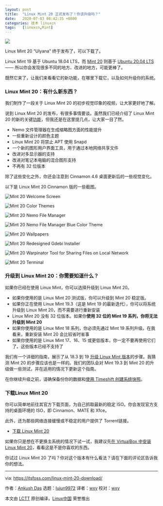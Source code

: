 ```yaml
---
layout: post
title:	"Linux Mint 20 正式发布了！你该升级吗？"
date:	2020-07-03 08:42:35 +0800 
categories:	技术 linuxcn 
tags:	[linuxcn,Mint]
---
```



![](/Asserts/Images/album/202007/03/083110avnb4rwi0rwzh56r.jpg)


Linux Mint 20 “Ulyana” 终于发布了，可以下载了。


Linux Mint 19 基于 Ubuntu 18.04 LTS，而 [Mint 20](/article-12297-1.html) 则基于 [Ubuntu 20.04 LTS](https://itsfoss.com/download-ubuntu-20-04/) —— 所以你会发现很多不同的地方、改进的地方，可能更棒了。


既然它来了，让我们来看看它的新功能，在哪里下载它，以及如何升级你的系统。


### Linux Mint 20：有什么新东西？


我们制作了一段关于 Linux Mint 20 的初步视觉印象的视频，让大家更好地了解。






说到 Linux Mint 20 的发布，有很多事情要谈。虽然我们已经介绍了 Linux Mint 20 的新的关键[功能](/article-12297-1.html)，但我还是在这里提几点，让大家一目了然。


* Nemo 文件管理器在生成缩略图方面的性能提升
* 一些重新设计的颜色主题
* Linux Mint 20 将禁止 APT 使用 Snapd
* 一个新的图形用户界面工具，用于通过本地网络共享文件
* 改进对多显示器的支持
* 改进对笔记本电脑的混合图形支持
* 不再有 32 位版本


除了这些变化之外，你还会注意到 Cinnamon 4.6 桌面更新后的一些视觉变化。


以下是 Linux Mint 20 Cinnamon 版的一些截图。


![Mint 20 Welcome Screen](/Asserts/Images/album/202007/03/084236yyomwxowocbo9jjc.png)


![Mint 20 Color Themes](/Asserts/Images/album/202007/03/084241x6p7zpl7x1xzhlu9.png)


![Mint 20 Nemo File Manager](/Asserts/Images/album/202007/03/084244dz7zy9uyuxxu4gb9.png)


![Mint 20 Nemo File Manager Blue Color Theme](/Asserts/Images/album/202007/03/084247qzn8xj9uiw5q91jl.png)


![Mint 20 Wallpapers](/Asserts/Images/album/202007/03/084254kppsdgq1h74h0hwp.png)


![Mint 20 Redesigned Gdebi Installer](/Asserts/Images/album/202007/03/084308d1ops0lg8cbyryo5.png)


![Mint 20 Warpinator Tool for Sharing Files on Local Network](/Asserts/Images/album/202007/03/084308scwn582t36cogeoq.png)


![Mint 20 Terminal](/Asserts/Images/album/202007/03/084312ap1v4z44zei3h3eh.png)


### 升级到 Linux Mint 20：你需要知道什么？


如果你已经在使用 Linux Mint，你可以选择升级到 Linux Mint 20。


* 如果你使用的是 Linux Mint 20 测试版，你可以升级到 Mint 20 稳定版。
* 如果你正在使用 Linux Mint 19.3（这是 Mint 19 的最新迭代），你可以将系统升级到 Linux Mint 20，而不需要进行重新安装
* Linux Mint 20 没有 32 位版本。如果你**使用 32 位的 Mint 19 系列，你将无法升级到 Mint 20**
* 如果你使用的是 Linux Mint 18 系列，你必须先通过 Mint 19 系列升级。在我看来，重新安装 Mint 20 会比较省时省事
* 如果你使用的是 Linux Mint 17、16、15 或更低版本，你一定不要再使用它们了。这些版本已经不支持了


我们有一个详细的指南，展示了从 18.3 到 19 [升级 Linux Mint 版本](https://itsfoss.com/upgrade-linux-mint-version/)的步骤。我猜测 Mint 20 的步骤应该也是一样的。我们的团队会对 Mint 19.3 到 Mint 20 的升级做一些测试，并在适用的情况下更新这个指南。


在你继续升级之前，请确保备份你的数据和[使用 Timeshift 创建系统快照](https://itsfoss.com/backup-restore-linux-timeshift/)。


### 下载Linux Mint 20


你可以简单地前往其官方下载页面，为自己抓取最新的稳定 ISO。你会发现官方支持的桌面环境的 ISO，即 Cinnamon、MATE 和 Xfce。


此外，还为那些网络连接缓慢或不稳定的用户提供了 Torrent链接。


* [下载 Linux Mint 20](https://linuxmint.com/download.php)


如果你只是想在不更换主系统的情况下试一试，我建议先[在 VirtualBox 中安装 Linux Mint 20](https://itsfoss.com/install-linux-mint-in-virtualbox/)，看看这是不是你喜欢的东西。


你试过 Linux Mint 20 了吗？你对这个版本有什么看法？请在下面的评论区告诉我你的想法。




---


via: <https://itsfoss.com/linux-mint-20-download/>


作者：[Ankush Das](https://itsfoss.com/author/ankush/) 选题：[lujun9972](https://github.com/lujun9972) 译者：[wxy](https://github.com/wxy) 校对：[wxy](https://github.com/wxy)


本文由 [LCTT](https://github.com/LCTT/TranslateProject) 原创编译，[Linux中国](https://linux.cn/) 荣誉推出

